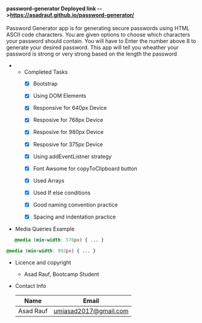 #### password-generator  Deployed link -->https://asadrauf.github.io/password-generator/
Password Generator app is for generating secure passwords using HTML ASCII code characters. You are given options to choose which characters your password should contain. You will have to Enter the number above 8 to generate your desired password. This app will tell you wheather your password is strong or very strong based on the length the password

* * Completed Tasks 
    * [x] Bootstrap 
    * [x] Using DOM Elements
    * [x] Responsive for 640px Device
    * [x] Resposive for 768px Device
    * [x] Resposive for 980px Device
    * [x] Resposive for 375px Device
    * [x] Using addEventListner strategy
    * [x] Font Awsome for copyToClipboard button
    * [x] Used Arrays
    * [x] Used If else conditions
    * [x] Good naming convention practice
    * [x] Spacing and indentation practice



* Media Queries Example

```css
   @media (min-width: 576px) { ... }
```

```css
@media (min-width: 992px) { ... }
```

* Licence and copyright
  
  * Asad Rauf, Bootcamp Student

* Contact Info    

  | Name      | Email                 |
  | --------- | --------------------- |
  | Asad Rauf | umiasad2017@gmail.com |




